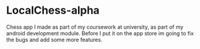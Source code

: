 # LocalChess-alpha
Chess app I made as part of my coursework at university, as part of my android development module. Before I put it on the app store im going to fix the bugs and add some more features.

